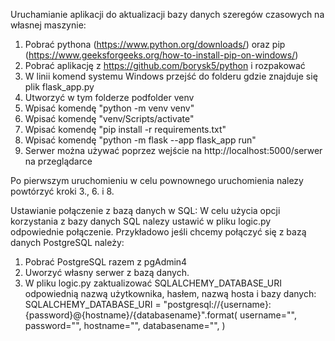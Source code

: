 Uruchamianie aplikacji do aktualizacji bazy danych szeregów czasowych na własnej maszynie:
1. Pobrać pythona (https://www.python.org/downloads/) oraz pip (https://www.geeksforgeeks.org/how-to-install-pip-on-windows/)
2. Pobrać aplikację z https://github.com/borysk5/python i rozpakować
3. W linii komend systemu Windows przejść do folderu gdzie znajduje się plik flask_app.py
4. Utworzyć w tym folderze podfolder venv
5. Wpisać komendę "python -m venv venv"
6. Wpisać komendę "venv/Scripts/activate"
7. Wpisać komendę "pip install -r requirements.txt"
8. Wpisać komendę "python -m flask --app flask_app run"
9. Serwer można używać poprzez wejście na http://localhost:5000/serwer na przeglądarce

Po pierwszym uruchomieniu w celu pownownego uruchomienia nalezy powtórzyć kroki 3., 6. i 8.

Ustawianie połączenie z bazą danych w SQL:
W celu użycia opcji korzystania z bazy danych SQL nalezy ustawić w pliku logic.py odpowiednie połączenie.
Przykładowo jeśli chcemy połączyć się z bazą danych PostgreSQL należy:
1. Pobrać PostgreSQL razem z pgAdmin4
2. Uworzyć własny serwer z bazą danych.
3. W pliku logic.py zaktualizować SQLALCHEMY_DATABASE_URI odpowiednią nazwą użytkownika, hasłem, nazwą hosta i bazy danych:
SQLALCHEMY_DATABASE_URI = "postgresql://{username}:{password}@{hostname}/{databasename}".format(
    username="",
    password="",
    hostname="",
    databasename="",
)
